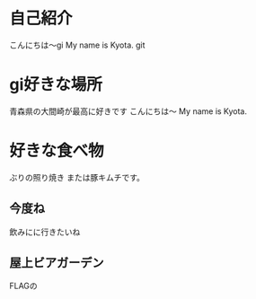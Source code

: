 # 自己紹介
こんにちは〜gi
My name is Kyota. git

# gi好きな場所
青森県の大間崎が最高に好きです
こんにちは〜
My name is Kyota. 
# 好きな食べ物
ぶりの照り焼き
または豚キムチです。

## 今度ね
飲みにに行きたいね

## 屋上ビアガーデン
FLAGの

